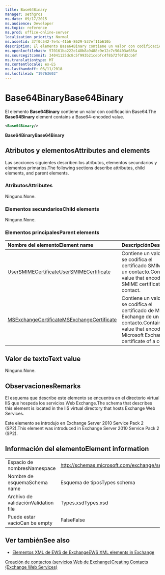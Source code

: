 ```yaml
---
title: Base64Binary
manager: sethgros
ms.date: 09/17/2015
ms.audience: Developer
ms.topic: reference
ms.prod: office-online-server
localization_priority: Normal
ms.assetid: 37f0c542-7e4c-41b6-8629-537ef11b610b
description: El elemento Base64Binary contiene un valor con codificación Base64.
ms.openlocfilehash: 570161ba222e148b8a9488c9e12c7c50403a685a
ms.sourcegitcommit: 34041125dc8c5f993b21cebfc4f8b72f0fd2cb6f
ms.translationtype: MT
ms.contentlocale: es-ES
ms.lasthandoff: 06/11/2018
ms.locfileid: "19763602"
---
```

# <a name="base64binary"></a><span data-ttu-id="22c11-103">Base64Binary</span><span class="sxs-lookup"><span data-stu-id="22c11-103">Base64Binary</span></span>

<span data-ttu-id="22c11-104">El elemento **Base64Binary** contiene un valor con codificación Base64.</span><span class="sxs-lookup"><span data-stu-id="22c11-104">The **Base64Binary** element contains a Base64-encoded value.</span></span> 
  
```XML
<Base64Binary/>
```

 <span data-ttu-id="22c11-105">**Base64Binary**</span><span class="sxs-lookup"><span data-stu-id="22c11-105">**Base64Binary**</span></span>
## <a name="attributes-and-elements"></a><span data-ttu-id="22c11-106">Atributos y elementos</span><span class="sxs-lookup"><span data-stu-id="22c11-106">Attributes and elements</span></span>

<span data-ttu-id="22c11-107">Las secciones siguientes describen los atributos, elementos secundarios y elementos primarios.</span><span class="sxs-lookup"><span data-stu-id="22c11-107">The following sections describe attributes, child elements, and parent elements.</span></span>
  
### <a name="attributes"></a><span data-ttu-id="22c11-108">Atributos</span><span class="sxs-lookup"><span data-stu-id="22c11-108">Attributes</span></span>

<span data-ttu-id="22c11-109">Ninguno.</span><span class="sxs-lookup"><span data-stu-id="22c11-109">None.</span></span>
  
### <a name="child-elements"></a><span data-ttu-id="22c11-110">Elementos secundarios</span><span class="sxs-lookup"><span data-stu-id="22c11-110">Child elements</span></span>

<span data-ttu-id="22c11-111">Ninguno.</span><span class="sxs-lookup"><span data-stu-id="22c11-111">None.</span></span>
  
### <a name="parent-elements"></a><span data-ttu-id="22c11-112">Elementos principales</span><span class="sxs-lookup"><span data-stu-id="22c11-112">Parent elements</span></span>

|<span data-ttu-id="22c11-113">**Nombre del elemento**</span><span class="sxs-lookup"><span data-stu-id="22c11-113">**Element name**</span></span>|<span data-ttu-id="22c11-114">**Descripción**</span><span class="sxs-lookup"><span data-stu-id="22c11-114">**Description**</span></span>|
|:-----|:-----|
|[<span data-ttu-id="22c11-115">UserSMIMECertificate</span><span class="sxs-lookup"><span data-stu-id="22c11-115">UserSMIMECertificate</span></span>](usersmimecertificate.md) <br/> |<span data-ttu-id="22c11-116">Contiene un valor que se codifica el certificado SMIME de un contacto.</span><span class="sxs-lookup"><span data-stu-id="22c11-116">Contains a value that encodes the SMIME certificate of a contact.</span></span>  <br/> |
|[<span data-ttu-id="22c11-117">MSExchangeCertificate</span><span class="sxs-lookup"><span data-stu-id="22c11-117">MSExchangeCertificate</span></span>](msexchangecertificate.md) <br/> |<span data-ttu-id="22c11-118">Contiene un valor que se codifica el certificado de Microsoft Exchange de un contacto.</span><span class="sxs-lookup"><span data-stu-id="22c11-118">Contains a value that encodes the Microsoft Exchange certificate of a contact.</span></span>  <br/> |
   
## <a name="text-value"></a><span data-ttu-id="22c11-119">Valor de texto</span><span class="sxs-lookup"><span data-stu-id="22c11-119">Text value</span></span>

<span data-ttu-id="22c11-120">Ninguno.</span><span class="sxs-lookup"><span data-stu-id="22c11-120">None.</span></span>
  
## <a name="remarks"></a><span data-ttu-id="22c11-121">Observaciones</span><span class="sxs-lookup"><span data-stu-id="22c11-121">Remarks</span></span>

<span data-ttu-id="22c11-122">El esquema que describe este elemento se encuentra en el directorio virtual IIS que hospeda los servicios Web Exchange.</span><span class="sxs-lookup"><span data-stu-id="22c11-122">The schema that describes this element is located in the IIS virtual directory that hosts Exchange Web Services.</span></span>
  
<span data-ttu-id="22c11-123">Este elemento se introdujo en Exchange Server 2010 Service Pack 2 (SP2).</span><span class="sxs-lookup"><span data-stu-id="22c11-123">This element was introduced in Exchange Server 2010 Service Pack 2 (SP2).</span></span>
  
## <a name="element-information"></a><span data-ttu-id="22c11-124">Información del elemento</span><span class="sxs-lookup"><span data-stu-id="22c11-124">Element information</span></span>

|||
|:-----|:-----|
|<span data-ttu-id="22c11-125">Espacio de nombres</span><span class="sxs-lookup"><span data-stu-id="22c11-125">Namespace</span></span>  <br/> |http://schemas.microsoft.com/exchange/services/2006/types  <br/> |
|<span data-ttu-id="22c11-126">Nombre de esquema</span><span class="sxs-lookup"><span data-stu-id="22c11-126">Schema name</span></span>  <br/> |<span data-ttu-id="22c11-127">Esquema de tipos</span><span class="sxs-lookup"><span data-stu-id="22c11-127">Types schema</span></span>  <br/> |
|<span data-ttu-id="22c11-128">Archivo de validación</span><span class="sxs-lookup"><span data-stu-id="22c11-128">Validation file</span></span>  <br/> |<span data-ttu-id="22c11-129">Types.xsd</span><span class="sxs-lookup"><span data-stu-id="22c11-129">Types.xsd</span></span>  <br/> |
|<span data-ttu-id="22c11-130">Puede estar vacío</span><span class="sxs-lookup"><span data-stu-id="22c11-130">Can be empty</span></span>  <br/> |<span data-ttu-id="22c11-131">False</span><span class="sxs-lookup"><span data-stu-id="22c11-131">False</span></span>  <br/> |
   
## <a name="see-also"></a><span data-ttu-id="22c11-132">Ver también</span><span class="sxs-lookup"><span data-stu-id="22c11-132">See also</span></span>



- [<span data-ttu-id="22c11-133">Elementos XML de EWS de Exchange</span><span class="sxs-lookup"><span data-stu-id="22c11-133">EWS XML elements in Exchange</span></span>](ews-xml-elements-in-exchange.md)


[<span data-ttu-id="22c11-134">Creación de contactos (servicios Web de Exchange)</span><span class="sxs-lookup"><span data-stu-id="22c11-134">Creating Contacts (Exchange Web Services)</span></span>](http://msdn.microsoft.com/library/4845917e-70d1-481c-bbd7-011ec6571789%28Office.15%29.aspx)

